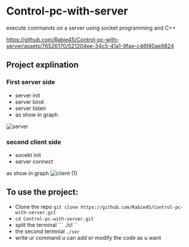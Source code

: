 # Control-pc-with-server
execute commands on a server using socket programming and C++

https://github.com/Rabie45/Control-pc-with-server/assets/76526170/521204ee-34c5-41a1-9fae-c46f40ae9824
## Project explination
 ### First server side
   - server init
   - server bind
   - server listen
   - as show in graph

![server](https://github.com/Rabie45/Control-pc-with-server/assets/76526170/85c710d6-9fdb-4ad5-b1fc-9f7530df6405)
 ### second client side
   - socekt init
   - server connect
     
 as show in graph
![client (1)](https://github.com/Rabie45/Control-pc-with-server/assets/76526170/221c2378-f019-4968-8d67-a1854116a770)


## To use the project:
 - Clone the repo ``` git clone https://github.com/Rabie45/Control-pc-with-server.git ```
 - ``` cd Control-pc-with-server.git ```
 - split the terminal ``` ./cl ``
 - the second termnial ``` ./ser ```
 - write ur command u can add or modify the code as u want


